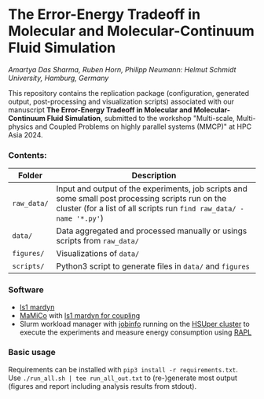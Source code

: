 # The Error-Energy Tradeoff in Molecular and Molecular-Continuum Fluid Simulation
_Amartya Das Sharma, Ruben Horn, Philipp Neumann: Helmut Schmidt University, Hamburg, Germany_

This repository contains the replication package (configuration, generated output, post-processing and visualization scripts) associated with our manuscript **The Error-Energy Tradeoff in Molecular and Molecular-Continuum Fluid Simulation**, submitted to the workshop "Multi-scale, Multi-physics and Coupled Problems on highly parallel systems (MMCP)" at HPC Asia 2024.


### Contents:
| Folder | Description |
|---|---|
|`raw_data/`|Input and output of the experiments, job scripts and some small post processing scripts run on the cluster (for a list of all scripts run `find raw_data/ -name '*.py'`)|
|`data/`|Data aggregated and processed manually or usings scripts from `raw_data/`|
|`figures/`|Visualizations of `data/`|
|`scripts/`|Python3 script to generate files in `data/` and `figures`|

### Software
+ [ls1 mardyn](https://github.com/ls1mardyn/ls1-mardyn/tree/baca393d7)
+ [MaMiCo](https://github.com/HSU-HPC/MaMiCo/tree/3e516cc3) with [ls1 mardyn for coupling](https://github.com/ls1mardyn/ls1-mardyn/tree/31e1e4819)
+ Slurm workload manager with [jobinfo](https://github.com/birc-aeh/slurm-utils/tree/master) running on the [HSUper cluster](https://www.hsu-hh.de/hpc/en/hsuper/) to execute the experiments and measure energy consumption using [RAPL](https://github.com/SchedMD/slurm/blob/master/src/plugins/acct_gather_energy/rapl/acct_gather_energy_rapl.c)

### Basic usage
Requirements can be installed with `pip3 install -r requirements.txt`.  
Use `./run_all.sh | tee run_all_out.txt` to (re-)generate most output (figures and report including analysis results from stdout).

